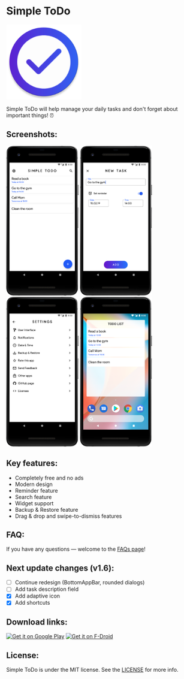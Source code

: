 # Simple ToDo
<img src="/screenshots/icon.png" height="200px"/> <br>

Simple ToDo will help manage your daily tasks and don't forget about important things! ⏰

## Screenshots:
<img src="/screenshots/en_1.png" height="400px"/> <img src="/screenshots/en_2.png" height="400px"/>
<img src="/screenshots/en_3.png" height="400px"/> <img src="/screenshots/en_4.png" height="400px"/>

## Key features:
- Completely free and no ads
- Modern design
- Reminder feature
- Search feature
- Widget support
- Backup & Restore feature
- Drag & drop and swipe-to-dismiss features

## FAQ:
If you have any questions — welcome to the [FAQs page](FAQs.md)!

## Next update changes (v1.6):
- [ ] Continue redesign (BottomAppBar, rounded dialogs)
- [ ] Add task description field
- [x] Add adaptive icon
- [x] Add shortcuts

## Download links:
<a href='https://play.google.com/store/apps/details?
id=apps.jizzu.simpletodo&pcampaignid=MKT-Other-
global-all-co-prtnr-py-PartBadge-Mar2515-1'><img alt='Get it on Google Play'
src='https://play.google.com/intl/ru_ru/badges/images/generic/en_badge_web_generic.png' width="40%" height="40%" /></a>
<a href="https://f-droid.org/en/packages/apps.jizzu.simpletodo/" target="_blank">
<img src="https://f-droid.org/badge/get-it-on.png" alt="Get it on F-Droid" width="40%" height="40%" /></a>


## License:
Simple ToDo is under the MIT license. See the [LICENSE](LICENSE) for more info.
